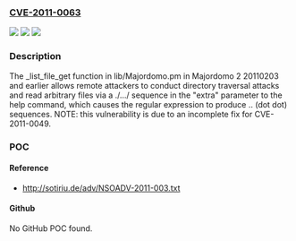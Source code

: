 ### [CVE-2011-0063](https://cve.mitre.org/cgi-bin/cvename.cgi?name=CVE-2011-0063)
![](https://img.shields.io/static/v1?label=Product&message=n%2Fa&color=blue)
![](https://img.shields.io/static/v1?label=Version&message=n%2Fa&color=blue)
![](https://img.shields.io/static/v1?label=Vulnerability&message=n%2Fa&color=brighgreen)

### Description

The _list_file_get function in lib/Majordomo.pm in Majordomo 2 20110203 and earlier allows remote attackers to conduct directory traversal attacks and read arbitrary files via a ./.../ sequence in the "extra" parameter to the help command, which causes the regular expression to produce .. (dot dot) sequences.  NOTE: this vulnerability is due to an incomplete fix for CVE-2011-0049.

### POC

#### Reference
- http://sotiriu.de/adv/NSOADV-2011-003.txt

#### Github
No GitHub POC found.

